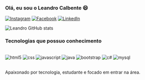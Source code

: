 ### Olá, eu sou o Leandro Calbente 😄
[![Instagram](https://img.shields.io/badge/Instagram-E4405F?style=for-the-badge&logo=instagram&logoColor=white)](https://www.instagram.com/sr.calbente/)
[![Facebook](https://img.shields.io/badge/Facebook-1877F2?style=for-the-badge&logo=facebook&logoColor=white)](https://www.facebook.com/Revoontheus)
[![LinkedIn](https://img.shields.io/badge/LinkedIn-0077B5?style=for-the-badge&logo=linkedin&logoColor=white)](https://www.linkedin.com/in/leandro-calbente-937643124/)

![Leandro GitHub stats](https://github-readme-stats.vercel.app/api?username=LeandroCalbente&show_icons=true&theme=dracula)

### Tecnologias que possuo conhecimento
<div style="display: inline_block"></br>
  <img align="center" alt="html5" src="https://img.shields.io/badge/HTML5-E34F26?style=for-the-badge&logo=html5&logoColor=white"/>
  <img align="center" alt="css" src="https://img.shields.io/badge/CSS-239120?&style=for-the-badge&logo=css3&logoColor=white"/>
  <img align="center" alt="javascript" src="https://img.shields.io/badge/JavaScript-F7DF1E?style=for-the-badge&logo=javascript&logoColor=black"/>
  <img align="center" alt="java" src="https://img.shields.io/badge/Java-ED8B00?style=for-the-badge&logo=java&logoColor=white"/>
  <img align="center" alt="bootstrap" src="https://img.shields.io/badge/Bootstrap-563D7C?style=for-the-badge&logo=bootstrap&logoColor=white"/>
  <img align="center" alt="c#" src="https://img.shields.io/badge/C%23-239120?style=for-the-badge&logo=c-sharp&logoColor=white"/>
  <img align="center" alt="mysql" src="https://img.shields.io/badge/MySQL-00000F?style=for-the-badge&logo=mysql&logoColor=white"/>
</div><br/>

Apaixonado por tecnologia, estudante e focado em entrar na área.
